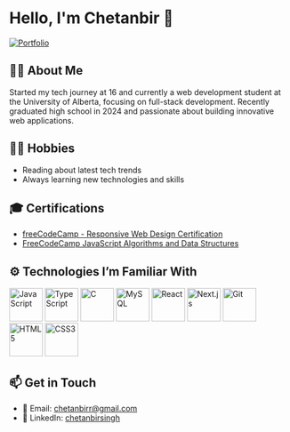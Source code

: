 # Hello, I'm Chetanbir 👋
[![Portfolio](https://img.shields.io/badge/Portfolio-chetanbir.me-black?style=for-the-badge&logo=vercel)](https://www.chetanbir.me)

## 🏄‍♂️ About Me
Started my tech journey at 16 and currently a web development student at the University of Alberta, focusing on full-stack development.
Recently graduated high school in 2024 and passionate about building innovative web applications.

## 🧑‍💻 Hobbies
- Reading about latest tech trends
- Always learning new technologies and skills

## 🎓 Certifications
- [freeCodeCamp - Responsive Web Design Certification](https://www.freecodecamp.org/certification/chetanbirsingh/responsive-web-design)
- [FreeCodeCamp JavaScript Algorithms and Data Structures](https://www.freecodecamp.org/certification/chetanbirsingh/javascript-algorithms-and-data-structures-v8)

## ⚙️ Technologies I’m Familiar With
<div>
  <img src="https://cdn.jsdelivr.net/gh/devicons/devicon/icons/javascript/javascript-original.svg" width="60" height="60" alt="JavaScript" />
  <img src="https://cdn.jsdelivr.net/gh/devicons/devicon/icons/typescript/typescript-original.svg" width="60" height="60" alt="TypeScript" />
  <img src="https://cdn.jsdelivr.net/gh/devicons/devicon/icons/c/c-original.svg" width="60" height="60" alt="C" />
  <img src="https://cdn.jsdelivr.net/gh/devicons/devicon/icons/mysql/mysql-original.svg" width="60" height="60" alt="MySQL" />
  <img src="https://cdn.jsdelivr.net/gh/devicons/devicon/icons/react/react-original.svg" width="60" height="60" alt="React" />
  <img src="https://cdn.jsdelivr.net/gh/devicons/devicon/icons/nextjs/nextjs-original.svg" width="60" height="60" alt="Next.js" />
  <img src="https://cdn.jsdelivr.net/gh/devicons/devicon/icons/git/git-original.svg" width="60" height="60" alt="Git" />
  <img src="https://cdn.jsdelivr.net/gh/devicons/devicon/icons/html5/html5-original.svg" width="60" height="60" alt="HTML5" />
  <img src="https://cdn.jsdelivr.net/gh/devicons/devicon/icons/css3/css3-original.svg" width="60" height="60" alt="CSS3" />
</div>


## 📫 Get in Touch
- 📧 Email: chetanbirr@gmail.com
- 💼 LinkedIn: [chetanbirsingh](http://linkedin.com/in/chetanbir-singh)

